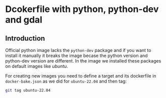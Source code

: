 # Dcokerfile with python, python-dev and gdal

## Introduction

Official python image lacks the `python-dev` package and if you want to install it manually
it breaks the image becase the python version and python-dev version are different.
In the image we installed these packages on default images like _ubuntu_.

For creating new images you need to define a target and its dockerfile in `docker-bake.json`
as we did for `ubuntu-22.04` and then tag:

```bash
git tag ubuntu-22.04
```

